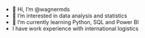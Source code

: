 - 👋 Hi, I’m @wagnermds
- 👀 I’m interested in data analysis and statistics
- 🌱 I’m currently learning Python, SQL and Power BI
- I have work experience with international logistics

<!---
wagnermds/wagnermds is a ✨ special ✨ repository because its `README.md` (this file) appears on your GitHub profile.
You can click the Preview link to take a look at your changes.
--->
